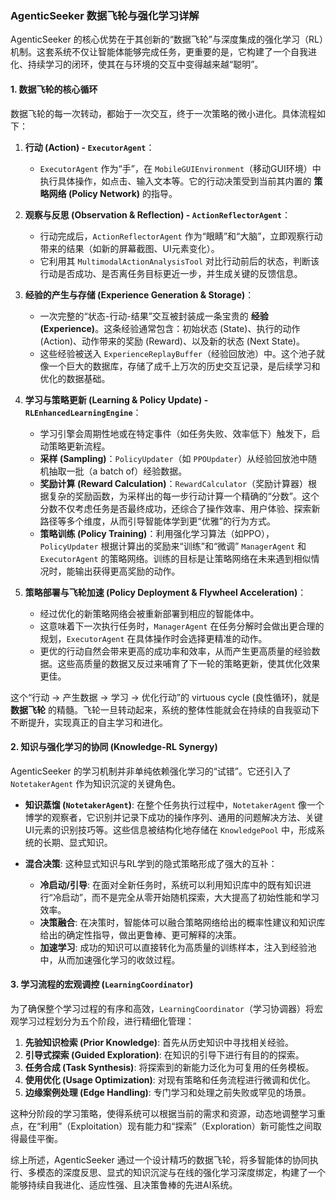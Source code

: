 ### AgenticSeeker 数据飞轮与强化学习详解

AgenticSeeker 的核心优势在于其创新的“数据飞轮”与深度集成的强化学习（RL）机制。这套系统不仅让智能体能够完成任务，更重要的是，它构建了一个自我进化、持续学习的闭环，使其在与环境的交互中变得越来越“聪明”。

#### 1. 数据飞轮的核心循环

数据飞轮的每一次转动，都始于一次交互，终于一次策略的微小进化。具体流程如下：

1.  **行动 (Action) - `ExecutorAgent`**：
    *   `ExecutorAgent` 作为“手”，在 `MobileGUIEnvironment`（移动GUI环境）中执行具体操作，如点击、输入文本等。它的行动决策受到当前其内置的 **策略网络 (Policy Network)** 的指导。

2.  **观察与反思 (Observation & Reflection) - `ActionReflectorAgent`**：
    *   行动完成后，`ActionReflectorAgent` 作为“眼睛”和“大脑”，立即观察行动带来的结果（如新的屏幕截图、UI元素变化）。
    *   它利用其 `MultimodalActionAnalysisTool` 对比行动前后的状态，判断该行动是否成功、是否离任务目标更近一步，并生成关键的反馈信息。

3.  **经验的产生与存储 (Experience Generation & Storage)**：
    *   一次完整的“状态-行动-结果”交互被封装成一条宝贵的 **经验 (Experience)**。这条经验通常包含：初始状态 (State)、执行的动作 (Action)、动作带来的奖励 (Reward)、以及新的状态 (Next State)。
    *   这些经验被送入 `ExperienceReplayBuffer`（经验回放池）中。这个池子就像一个巨大的数据库，存储了成千上万次的历史交互记录，是后续学习和优化的数据基础。

4.  **学习与策略更新 (Learning & Policy Update) - `RLEnhancedLearningEngine`**：
    *   学习引擎会周期性地或在特定事件（如任务失败、效率低下）触发下，启动策略更新流程。
    *   **采样 (Sampling)**：`PolicyUpdater`（如 `PPOUpdater`）从经验回放池中随机抽取一批（a batch of）经验数据。
    *   **奖励计算 (Reward Calculation)**：`RewardCalculator`（奖励计算器）根据复杂的奖励函数，为采样出的每一步行动计算一个精确的“分数”。这个分数不仅考虑任务是否最终成功，还综合了操作效率、用户体验、探索新路径等多个维度，从而引导智能体学到更“优雅”的行为方式。
    *   **策略训练 (Policy Training)**：利用强化学习算法（如PPO），`PolicyUpdater` 根据计算出的奖励来“训练”和“微调” `ManagerAgent` 和 `ExecutorAgent` 的策略网络。训练的目标是让策略网络在未来遇到相似情况时，能输出获得更高奖励的动作。

5.  **策略部署与飞轮加速 (Policy Deployment & Flywheel Acceleration)**：
    *   经过优化的新策略网络会被重新部署到相应的智能体中。
    *   这意味着下一次执行任务时，`ManagerAgent` 在任务分解时会做出更合理的规划，`ExecutorAgent` 在具体操作时会选择更精准的动作。
    *   更优的行动自然会带来更高的成功率和效率，从而产生更高质量的经验数据。这些高质量的数据又反过来哺育了下一轮的策略更新，使其优化效果更佳。

这个“行动 -> 产生数据 -> 学习 -> 优化行动”的 virtuous cycle (良性循环)，就是 **数据飞轮** 的精髓。飞轮一旦转动起来，系统的整体性能就会在持续的自我驱动下不断提升，实现真正的自主学习和进化。

#### 2. 知识与强化学习的协同 (Knowledge-RL Synergy)

AgenticSeeker 的学习机制并非单纯依赖强化学习的“试错”。它还引入了 `NotetakerAgent` 作为知识沉淀的关键角色。

*   **知识蒸馏 (`NotetakerAgent`)**: 在整个任务执行过程中，`NotetakerAgent` 像一个博学的观察者，它识别并记录下成功的操作序列、通用的问题解决方法、关键UI元素的识别技巧等。这些信息被结构化地存储在 `KnowledgePool` 中，形成系统的长期、显式知识。

*   **混合决策**: 这种显式知识与RL学到的隐式策略形成了强大的互补：
    *   **冷启动/引导**: 在面对全新任务时，系统可以利用知识库中的既有知识进行“冷启动”，而不是完全从零开始随机探索，大大提高了初始性能和学习效率。
    *   **决策融合**: 在决策时，智能体可以融合策略网络给出的概率性建议和知识库给出的确定性指导，做出更鲁棒、更可解释的决策。
    *   **加速学习**: 成功的知识可以直接转化为高质量的训练样本，注入到经验池中，从而加速强化学习的收敛过程。

#### 3. 学习流程的宏观调控 (`LearningCoordinator`)

为了确保整个学习过程的有序和高效，`LearningCoordinator`（学习协调器）将宏观学习过程划分为五个阶段，进行精细化管理：

1.  **先验知识检索 (Prior Knowledge)**: 首先从历史知识中寻找相关经验。
2.  **引导式探索 (Guided Exploration)**: 在知识的引导下进行有目的的探索。
3.  **任务合成 (Task Synthesis)**: 将探索到的新能力泛化为可复用的任务模板。
4.  **使用优化 (Usage Optimization)**: 对现有策略和任务流程进行微调和优化。
5.  **边缘案例处理 (Edge Handling)**: 专门学习和处理之前失败或罕见的场景。

这种分阶段的学习策略，使得系统可以根据当前的需求和资源，动态地调整学习重点，在“利用”（Exploitation）现有能力和“探索”（Exploration）新可能性之间取得最佳平衡。

综上所述，AgenticSeeker 通过一个设计精巧的数据飞轮，将多智能体的协同执行、多模态的深度反思、显式的知识沉淀与在线的强化学习深度绑定，构建了一个能够持续自我进化、适应性强、且决策鲁棒的先进AI系统。